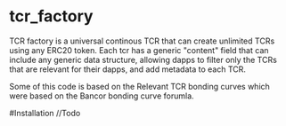 # tcr_factory

TCR factory is a universal continous TCR that can create unlimited TCRs using any ERC20 token.  Each tcr has a generic "content" field that can include any generic data structure, allowing dapps to filter only the TCRs that are relevant for their dapps, and add metadata to each TCR.

Some of this code is based on the Relevant TCR bonding curves which were based on the Bancor bonding curve forumla.

#Installation
//Todo
